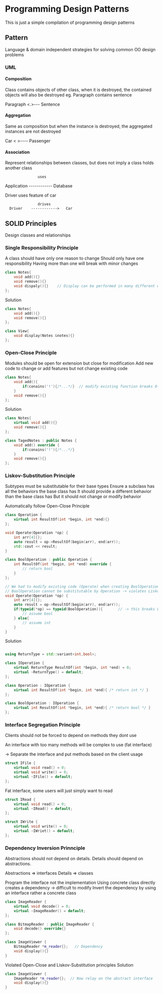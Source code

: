 # Programming Design Patterns

This is just a simple compilation of programming design patterns


## Pattern

Language & domain independent strategies for solving common OO design problems

### UML

#### Composition 

Class contains objects of other class, when it is destroyed, the contained objects will also be destroyed
eg.
Paragraph contains sentence 

Paragraph  <.>--- Sentence


#### Aggregation

Same as composition but when the instance is destroyed, the aggregated instances are not destroyed

Car < >---- Passenger


#### Association

Represent relationships between classes, but does not imply a class holds another class


                   uses
Application    ------------   Database


Driver uses feature of car

                   drives
      Driver    ------------>   Car



## SOLID Principles

Design classes and relationships

### Single Responsibility Principle

A class should have only one reason to change
Should only have one responsibility
Having more than one will break with minor changes

```cpp
class Notes{
    void add(){}
    void remove(){}
    void dispaly(){}    // Display can be performed in many different ways
};
```

Solution
```cpp
class Notes{
    void add(){}
    void remove(){}
};

class View{
    void display(Notes &notes){}
};
```

### Open-Close Principle

Modules should be open for extension but close for modification
Add new code to change or add features but not change existing code

```cpp
class Notes{
    void add(){
        if(conains('!'){/*...*/}  // modify existing function breaks O-C principle
    }
    void remove(){}
};
```

Solution
```cpp
class Notes{
    virtual void add(){}
    void remove(){}
};

class TagedNotes : public Notes {
    void add() override {
        if(conains('!'){/*...*/}
    }
    void remove(){}
};
```

### Liskov-Substitution Principle

Subtypes must be substitutable for their base types
Ensure a subclass has all the behaviors the base class has
It should provide a different behavior than the base class has
But it should not change or modify behavior

Automatically follow Open-Close Principle

```cpp
class Operation {
    virtual int ResultOf(int *begin, int *end){}
};

void Operate(Operation *op) {
    int arr[4]{};
    auto result = op->ResultOf(begin(arr), end(arr));
    std::cout << result;
}

class BoolOperation : public Operation {
    int ResultOf(int *begin, int *end) override {
        // return bool
    }
};

// We had to modify existing code (Operate) when creating BoolOperation -> violates Open-Close principle
// BoolOperation cannot be substitutable by Operation -> violates Liskov-Substitution principle
void Operate(Operation *op) {
    int arr[4]{};
    auto result = op->ResultOf(begin(arr), end(arr));
    if(typeid(*op) == typeid(BoolOperation)){       // -> this breaks Liskov
        // assume bool
    } else{
        // assume int
    }
}
```

Solution
```cpp

using ReturnType = std::variant<int,bool>;

class IOperation {
    virtual ReturnType ResultOf(int *begin, int *end) = 0;
    virtual ~ReturnType() = default;
};

class Operation : IOperation {
    virtual int ResultOf(int *begin, int *end){ /* return int */ } 
};

class BoolOperation : IOperation {
    virtual int ResultOf(int *begin, int *end){ /* return bool */ }
};

```

### Interface Segregation Principle

Clients should not be forced to depend on methods they dont use 

An interface with too many methods will be complex to use (fat interface)

-> Separate the interface and put methods based on the client usage

```cpp
struct IFile {
    virtual void read() = 0;
    virtual void write() = 0;
    virtual ~IFile() = default;
};
```
Fat interface, some users will just simply want to read

```cpp
struct IRead {
    virtual void read() = 0;
    virtual ~IRead() = default;
};

struct IWrite {
    virtual void write() = 0;
    virtual ~IWriet() = default;
};
```

### Dependency Inversion Prinnciple

Abstractions should not depend on details. Details should depend on abstractions.

Abstractions => interfaces
Details => classes

Program the interface not the implementation
Using concrete class directly creates a dependency -> difficult to modify
Invert the dependency by using an interface rather a concrete class


```cpp
class ImageReader {
    virtual void decode() = 0;
    virtual ~ImageReader() = default;
};

class BitmapReader : public ImageReader {
    void decode() override{}
};

class ImageViewer {
    BitmapReader *m_reader{};   // Dependency
    void display(){}
}
```
Violated Open-Close and Liskov-Substitution principles
Solution

```cpp
class ImageViewer {
    ImageReader *m_reader{};  // Now relay on the abstract interface 
    void display(){}
}
```
